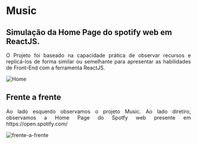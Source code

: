 # Music
## Simulação da Home Page do spotify web em ReactJS.

<p align="justify">O Projeto foi baseado na capacidade prática de observar recursos e replicá-los de forma similar ou semelhante para apresentar as habilidades de Front-End com a ferramenta ReactJS.</p>

![Home](https://user-images.githubusercontent.com/22685987/147881178-c57e1629-fcd8-4deb-ba56-af85730b51ad.png)

## Frente a frente
<p align="justify">Ao lado esquerdo observamos o projeto Music. Ao lado diretiro, observamos a Home Page do Spotfy web presente em https://open.spotify.com/</p>

![frente-a-frente](https://user-images.githubusercontent.com/22685987/147881423-f9ee764b-c257-4863-9885-f782fb3675d8.png)

